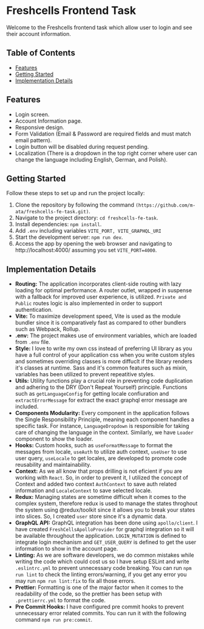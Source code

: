 # Freshcells Frontend Task
Welcome to the Freshcells frontend task which allow user to login and see their account information.

## Table of Contents

- [Features](#features)
- [Getting Started](#getting-started)
- [Implementation Details](#implementation-details)

## Features

- Login screen.
- Account Information page.
- Responsive design.
- Form Validation (Email & Password are required fields and must match email pattern).
- Login button will be disabled during request pending.
- Localization (There is a dropdown in the top right corner where user can change the language including English, German, and Polish).


## Getting Started

Follow these steps to set up and run the project locally:
1. Clone the repository by following the command `(https://github.com/m-ata/freshcells-fe-task.git)`.
2. Navigate to the project directory: `cd freshcells-fe-task`.
3. Install dependencies: `npm install`.
4. Add `.env` including variables `VITE_PORT, VITE_GRAPHQL_URI`
5. Start the development server: `npm run dev`.
6. Access the app by opening the web browser and navigating to http://localhost:4000/ assuming you set `VITE_PORT=4000`.


## Implementation Details
- **Routing:** The application incorporates client-side routing with lazy loading for optimal performance. A router outlet, wrapped in suspense with a fallback for improved user experience, is utilized. `Private and Public` routes logic is also implemented in order to support authentication.
- **Vite:** To maximize development speed, Vite is used as the module bundler since it is comparatively fast as compared to other bundlers such as Webpack, Rollup.
- **.env:** The project makes use of environment variables, which are loaded from `.env` file.
- **Style:** I love to write my own css instead of preferring UI library as you have a full control of your application css when you write custom styles and sometimes overriding classes is more diffuclt if the library renders it's classes at runtime. Sass and it's common features such as mixin, variables has been utilized to prevent repeatitive styles.
- **Utils:** Utility functions play a crucial role in preventing code duplication and adhering to the DRY (Don't Repeat Yourself) principle. Functions such as `getLanguageConfig` for getting locale confiuration and `extractErrorMessage` for extract the exact graphql error message are included.
- **Components Modularity:** Every component in the application follows the Single Responsibility Principle, meaning each component handles a specific task. For instance, `LanguageDropdown` is responsible for taking care of changing the language in the context. Similarly, we have `Loader` component to show the loader.
- **Hooks:** Custom hooks, such as `useFormatMessage` to format the messages from locale, `useAuth` to utilize auth context, `useUser` to use user query, `useLocale` to get locales, are developed to promote code reusability and maintainability.
- **Context:** As we all know that props drilling is not eficient if you are working with `React`. So, in order to prevent it, I utilized the concept of Context and added two context `AuthContext` to save auth related information and `LocaleContext` to save selected locale.
- **Redux:** Managing states are sometime difficult when it comes to the complex system, therefore redux is used to manage the states throghout the system using @redux/toolkit since it allows you to break your states into slices. So, I created `user` store since it's a dynamic data.
- **GraphQL API:** GraphQL integration has been done using `apollo/client`. I have created `FreshCellsApolloProvider` for graphql integration so it will be available throughout the application. `LOGIN_MUTATION` is defined to integrate login mechanism and `GET_USER_QUERY` is defined to get the user information to show in the account page.
- **Linting:** As we are software developers, we do common mistakes while writing the code which could cost us so I have setup ESLint and write `.eslintrc.yml` to prevent unnecessary code breaking. You can run `npm run lint` to check the linting errors/warning, if you get any error you may run `npm run lint:fix` to fix all those errors.
- **Prettier:** Formatting is one of the major factor when it comes to the readability of the code, so the prettier has been setup with `.prettierrc.yml` to format the code.
- **Pre Commit Hooks:** I have configured pre commit hooks to prevent unnecessary error related commits. You can run it with the following command `npm run pre:commit`.
